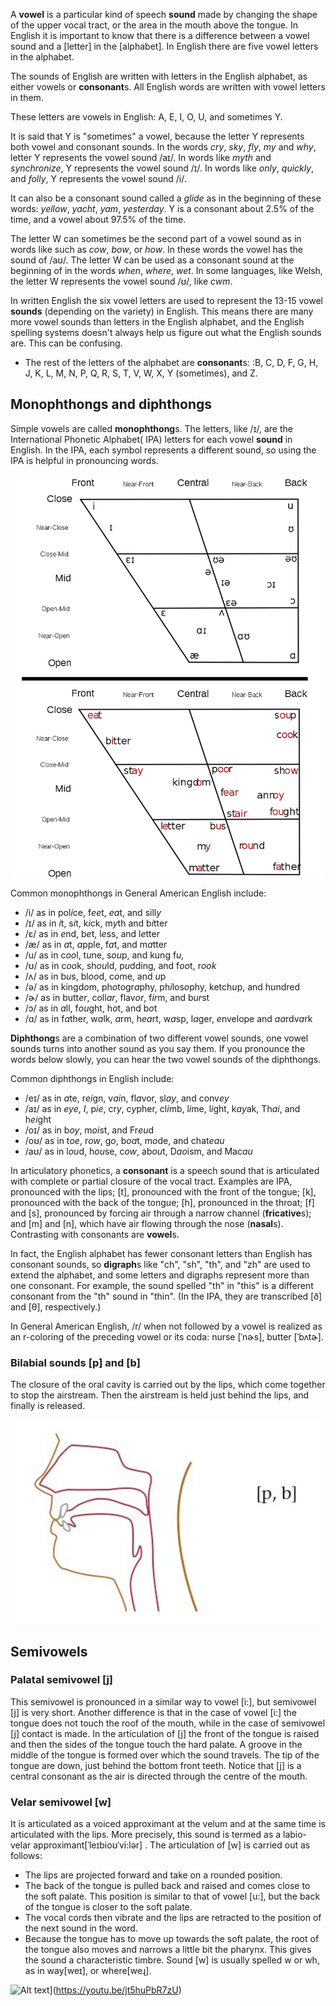 A **vowel** is a particular kind of speech **sound** made by changing the shape of the upper vocal tract, or the area in the mouth above the tongue. In English it is important to know that there is a difference between a vowel sound and a [letter] in the [alphabet]. In English there are five vowel letters in the alphabet.

The sounds of English are written with letters in the English alphabet, as either vowels or **consonant**s. All English words are written with vowel letters in them.

These letters are vowels in English:
A, E, I, O, U, and sometimes Y.

It is said that Y is "sometimes" a vowel, because the letter Y represents both vowel and consonant sounds. In the words *cry*, *sky*, *fly*, *my* and *why*, letter Y represents the vowel sound /aɪ/. In words like *myth* and *synchronize*, Y represents the vowel sound /ɪ/. In words like *only*, *quickly*, and *folly*, Y represents the vowel sound /i/.

It can also be a consonant sound called a *glide* as in the beginning of these words: *yellow*, *yacht*, *yam*, *yesterday*. Y is a consonant about 2.5% of the time, and a vowel about 97.5% of the time.

The letter W can sometimes be the second part of a vowel sound as in words like such as *cow*, *bow*, or *how*. In these words the vowel has the sound of /aʊ/. The letter W can be used as a consonant sound at the beginning of in the words *when*, *where*, *wet*. In some languages, like Welsh, the letter W represents the vowel sound /ʊ/, like *cwm*.

In written English the six vowel letters are used to represent the 13-15 vowel **sounds** (depending on the variety) in English. This means there are many more vowel sounds than letters in the English alphabet, and the English spelling systems doesn't always help us figure out what the English sounds are. This can be confusing.
* The rest of the letters of the alphabet are **consonant**s:
:B, C, D, F, G, H, J, K, L, M, N, P, Q, R, S, T, V, W, X, Y (sometimes), and Z.

## Monophthongs and diphthongs ##
Simple vowels are called **monophthong**s. The letters, like /ɪ/, are the International Phonetic Alphabet( IPA) letters for each vowel **sound** in English. In the IPA, each symbol represents a different sound, so using the IPA is helpful in pronouncing words.

<p align="center"><img align="center" width="500" src="./notePic/IPA_English_Vowels_and_Diphthongs_with_Sound_Examples.svg.png"></p>

Common monophthongs in General American English include:
- /i/ as in pol*i*ce, f*ee*t, *ea*t, and sill*y*
- /ɪ/ as in *i*t, s*i*t, k*i*ck, m*y*th and b*i*tter
- /ɛ/ as in *e*nd, b*e*t, l*e*ss, and l*e*tter
- /æ/ as in *a*t, *a*pple, f*a*t, and m*a*tter
- /u/ as in c*oo*l, t*u*ne, s*ou*p, and kung f*u,* 
- /ʊ/ as in c*oo*k, sh*ou*ld, p*u*dding, and f*oo*t, r*ook*
- /ʌ/ as in b*u*s, bl*oo*d, c*o*me, and *u*p
- /ə/ as in kingd*o*m, ph*o*togr*a*phy, ph*i*los*o*phy, ketch*u*p, and h*u*ndred
- /ɚ/ as in butt*er*, coll*ar*, flav*or*, f*ir*m, and b*ur*st
- /ɔ/ as in *a*ll, f*ou*ght, h*o*t, and b*o*t
- /ɑ/ as in f*a*ther, w*a*lk, *a*rm, h*ea*rt, w*a*sp, l*a*ger, *e*nvelope and *aa*rdv*a*rk

**Diphthong**s are a combination of two different vowel sounds, one vowel sounds turns into another sound as you say them. If you pronounce the words below slowly, you can hear the two vowel sounds of the diphthongs.

Common diphthongs in English include:
* /eɪ/ as in *a*te, r*ei*gn, v*ai*n, fl*a*vor, sl*ay*, and conv*ey*
* /aɪ/ as in *eye*, *I*, p*ie*, cr*y*, c*y*pher, cl*i*mb, l*i*me, l*i*ght, k*ay*ak, Th*ai*, and h*ei*ght
* /oɪ/ as in b*oy*, m*oi*st, and Fr*eu*d
* /oʊ/ as in t*oe*, r*ow*, g*o*, b*oa*t, m*o*de, and chat*eau*
* /aʊ/ as in l*ou*d, h*ou*se, c*ow*, ab*ou*t, D*ao*ism, and Mac*au*





In articulatory phonetics, a **consonant** is a speech sound that is articulated with complete or partial closure of the vocal tract. Examples are IPA, pronounced with the lips; [t], pronounced with the front of the tongue; [k], pronounced with the back of the tongue; [h], pronounced in the throat; [f] and [s], pronounced by forcing air through a narrow channel (**fricative**s); and [m] and [n], which have air flowing through the nose (**nasal**s). Contrasting with consonants are **vowel**s.

In fact, the English alphabet has fewer consonant letters than English has consonant sounds, so **digraph**s like "ch", "sh", "th", and "zh" are used to extend the alphabet, and some letters and digraphs represent more than one consonant. For example, the sound spelled "th" in "this" is a different consonant from the "th" sound in "thin". (In the IPA, they are transcribed [ð] and [θ], respectively.)


In General American English, /r/ when not followed by a vowel is realized as an r-coloring of the preceding vowel or its coda: nurse [ˈnɚs], butter [ˈbʌtɚ].

### Bilabial sounds [p] and [b]
The closure of the oral cavity is carried out by the lips, which come together to stop the airstream. Then the airstream is held just behind the lips, and finally is released.
<p align="center"><img align="center" width="500" src="./notePic/americanEnglishPronunciation-p-b.jpg"></p>

## Semivowels
### Palatal semivowel [j]
This semivowel is pronounced in a similar way to vowel [i:], but semivowel [j] is very short. Another difference is that in the case of vowel [i:] the tongue does not touch the roof of the mouth, while in the case of semivowel [j] contact is made. In the articulation of [j] the front of the tongue is raised and then the sides of the tongue touch the hard palate. A groove in the middle of the tongue is formed over which the sound travels. The tip of the tongue are down, just behind the bottom front teeth. Notice that [j] is a central consonant as the air is directed through the centre of the mouth.
### Velar semivowel [w]
It is articulated as a voiced approximant at the velum and at the same time is articulated with the lips. More precisely, this sound is termed as a labio-velar approximant[ˈleɪbioʊˈvi:lər] . The articulation of [w] is carried out as follows:

- The lips are projected forward and take on a rounded position.
- The back of the tongue is pulled back and raised and comes close to the soft palate. This position is similar to that of vowel [u:], but the back of the tongue is closer to the soft palate.
- The vocal cords then vibrate and the lips are retracted to the position of the next sound in the word.
- Because the tongue has to move up towards the soft palate, the root of the tongue also moves and narrows a little bit the pharynx. This gives the sound a characteristic timbre.
Sound [w] is usually spelled w or wh, as in way[weɪ], or where[weɻ].

![Alt text](https://img.youtube.com/vi/VID/0.jpg)](https://youtu.be/jt5huPbR7zU)

